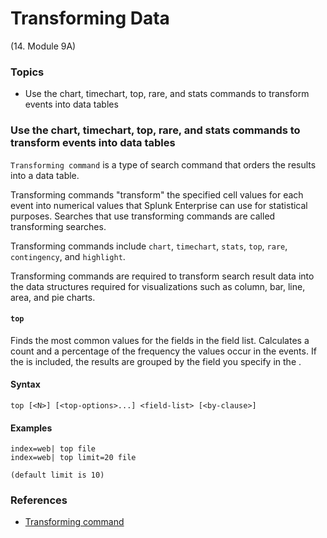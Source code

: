 # Transforming Data
(14. Module 9A)
### Topics
* Use the chart, timechart, top, rare, and stats commands to transform events into data tables

### Use the chart, timechart, top, rare, and stats commands to transform events into data tables
`Transforming command` is a type of search command that orders the results into a data table. 

Transforming commands "transform" the specified cell values for each event into numerical values that Splunk Enterprise can use for statistical purposes. Searches that use transforming commands are called transforming searches.

Transforming commands include `chart`, `timechart`, `stats`, `top`, `rare`, `contingency`, and `highlight`.

Transforming commands are required to transform search result data into the data structures required for visualizations such as column, bar, line, area, and pie charts.

#### `top`
Finds the most common values for the fields in the field list. Calculates a count and a percentage of the frequency the values occur in the events. If the <by-clause> is included, the results are grouped by the field you specify in the <by-clause>.
  
  
#### Syntax
```
top [<N>] [<top-options>...] <field-list> [<by-clause>]
```
#### Examples
```
index=web| top file
index=web| top limit=20 file

(default limit is 10)
```

  
  
  
### References
* [Transforming command](https://docs.splunk.com/Splexicon:Transformingcommand)

